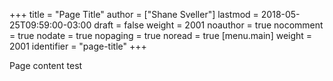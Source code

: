 +++
title = "Page Title"
author = ["Shane Sveller"]
lastmod = 2018-05-25T09:59:00-03:00
draft = false
weight = 2001
noauthor = true
nocomment = true
nodate = true
nopaging = true
noread = true
[menu.main]
  weight = 2001
  identifier = "page-title"
+++

Page content test
